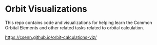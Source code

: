 # Orbit Visualizations

This repo contains code and visualizations for helping learn the Common Orbital Elements and other related tasks related to orbital calculation.


 https://csenn.github.io/orbit-calculations-viz/